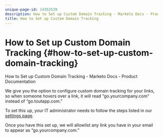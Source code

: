 ```yaml
---
unique-page-id: 14352539
description: How to Set up Custom Domain Tracking - Marketo Docs - Product Documentation
title: How to Set up Custom Domain Tracking
---
```


# How to Set up Custom Domain Tracking {#how-to-set-up-custom-domain-tracking}

How to Set up Custom Domain Tracking - Marketo Docs - Product Documentation

We give you the option to configure custom domain tracking for your links, so when someone hovers over a link, it will read “go.yourcompany.com” instead of “go.toutapp.com."

To set this up, your IT administrator needs to follow the steps listed in our [settings page](http://toutapp.com/custom_tracking_domain).

Once you have this set up, we will allowlist any link you have in your email to appear as “go.yourcompany.com.”
